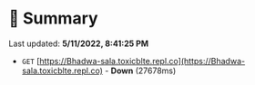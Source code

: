 # 📖 Summary
Last updated: **5/11/2022, 8:41:25 PM**

- `GET` [https://Bhadwa-sala.toxicblte.repl.co](https://Bhadwa-sala.toxicblte.repl.co) - **Down** (27678ms)
